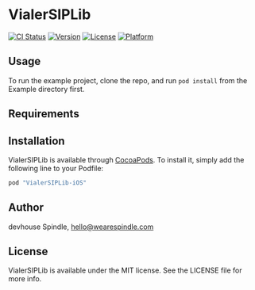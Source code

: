# VialerSIPLib

[![CI Status](http://img.shields.io/travis/wearespindle/VialerSIPLib.svg?style=flat)](https://travis-ci.org/wearespindle/VialerSIPLib)
[![Version](https://img.shields.io/cocoapods/v/VialerSIPLib.svg?style=flat)](http://cocoapods.org/pods/VialerSIPLib)
[![License](https://img.shields.io/cocoapods/l/VialerSIPLib.svg?style=flat)](http://cocoapods.org/pods/VialerSIPLib)
[![Platform](https://img.shields.io/cocoapods/p/VialerSIPLib.svg?style=flat)](http://cocoapods.org/pods/VialerSIPLib)

## Usage

To run the example project, clone the repo, and run `pod install` from the Example directory first.

## Requirements

## Installation

VialerSIPLib is available through [CocoaPods](http://cocoapods.org). To install
it, simply add the following line to your Podfile:

```ruby
pod "VialerSIPLib-iOS"
```

## Author

devhouse Spindle, hello@wearespindle.com

## License

VialerSIPLib is available under the MIT license. See the LICENSE file for more info.
